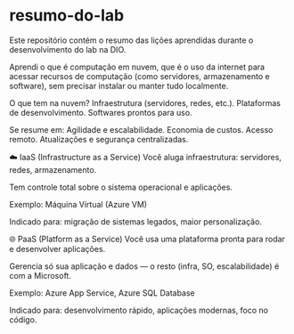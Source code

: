 # resumo-do-lab
Este repositório contém o resumo das lições aprendidas durante o desenvolvimento do lab na DIO.

Aprendi o que é computação em nuvem, que é o uso da internet para acessar recursos de computação (como servidores, armazenamento e software), sem precisar instalar ou manter tudo localmente.

O que tem na nuvem?
Infraestrutura (servidores, redes, etc.).
Plataformas de desenvolvimento.
Softwares prontos para uso.

Se resume em:
Agilidade e escalabilidade.
Economia de custos.
Acesso remoto.
Atualizações e segurança centralizadas.


☁️ IaaS (Infrastructure as a Service)
Você aluga infraestrutura: servidores, redes, armazenamento.

Tem controle total sobre o sistema operacional e aplicações.

Exemplo: Máquina Virtual (Azure VM)

Indicado para: migração de sistemas legados, maior personalização.

🌐 PaaS (Platform as a Service)
Você usa uma plataforma pronta para rodar e desenvolver aplicações.

Gerencia só sua aplicação e dados — o resto (infra, SO, escalabilidade) é com a Microsoft.

Exemplo: Azure App Service, Azure SQL Database

Indicado para: desenvolvimento rápido, aplicações modernas, foco no código.


